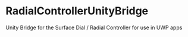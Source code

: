 # RadialControllerUnityBridge
Unity Bridge for the Surface Dial / Radial Controller for use in UWP apps
